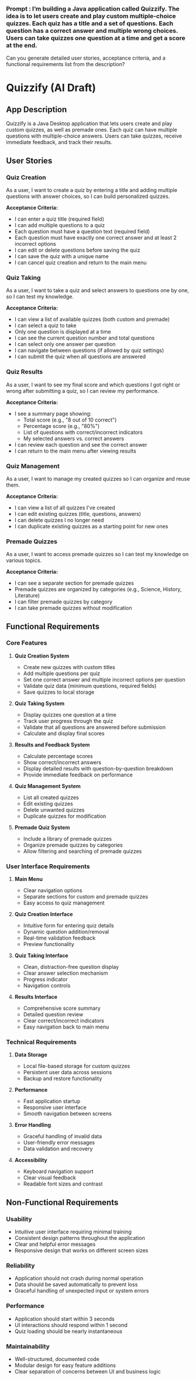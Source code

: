 ### Prompt : I’m building a Java application called Quizzify. The idea is to let users create and play custom multiple-choice quizzes. Each quiz has a title and a set of questions. Each question has a correct answer and multiple wrong choices. Users can take quizzes one question at a time and get a score at the end. 
Can you generate detailed user stories, acceptance criteria, and a functional requirements list from the description?



# Quizzify (AI Draft)

## App Description

Quizzify is a Java Desktop application that lets users create and play custom quizzes, as well as premade ones. Each quiz can have multiple questions with multiple-choice answers. Users can take quizzes, receive immediate feedback, and track their results.

## User Stories

### Quiz Creation
As a user, I want to create a quiz by entering a title and adding multiple questions with answer choices, so I can build personalized quizzes.

**Acceptance Criteria:**
- I can enter a quiz title (required field)
- I can add multiple questions to a quiz
- Each question must have a question text (required field)
- Each question must have exactly one correct answer and at least 2 incorrect options
- I can edit or delete questions before saving the quiz
- I can save the quiz with a unique name
- I can cancel quiz creation and return to the main menu

### Quiz Taking
As a user, I want to take a quiz and select answers to questions one by one, so I can test my knowledge.

**Acceptance Criteria:**
- I can view a list of available quizzes (both custom and premade)
- I can select a quiz to take
- Only one question is displayed at a time
- I can see the current question number and total questions
- I can select only one answer per question
- I can navigate between questions (if allowed by quiz settings)
- I can submit the quiz when all questions are answered

### Quiz Results
As a user, I want to see my final score and which questions I got right or wrong after submitting a quiz, so I can review my performance.

**Acceptance Criteria:**
- I see a summary page showing:
  - Total score (e.g., "8 out of 10 correct")
  - Percentage score (e.g., "80%")
  - List of questions with correct/incorrect indicators
  - My selected answers vs. correct answers
- I can review each question and see the correct answer
- I can return to the main menu after viewing results

### Quiz Management
As a user, I want to manage my created quizzes so I can organize and reuse them.

**Acceptance Criteria:**
- I can view a list of all quizzes I've created
- I can edit existing quizzes (title, questions, answers)
- I can delete quizzes I no longer need
- I can duplicate existing quizzes as a starting point for new ones

### Premade Quizzes
As a user, I want to access premade quizzes so I can test my knowledge on various topics.

**Acceptance Criteria:**
- I can see a separate section for premade quizzes
- Premade quizzes are organized by categories (e.g., Science, History, Literature)
- I can filter premade quizzes by category
- I can take premade quizzes without modification

## Functional Requirements

### Core Features
1. **Quiz Creation System**
   - Create new quizzes with custom titles
   - Add multiple questions per quiz
   - Set one correct answer and multiple incorrect options per question
   - Validate quiz data (minimum questions, required fields)
   - Save quizzes to local storage

2. **Quiz Taking System**
   - Display quizzes one question at a time
   - Track user progress through the quiz
   - Validate that all questions are answered before submission
   - Calculate and display final scores

3. **Results and Feedback System**
   - Calculate percentage scores
   - Show correct/incorrect answers
   - Display detailed results with question-by-question breakdown
   - Provide immediate feedback on performance

4. **Quiz Management System**
   - List all created quizzes
   - Edit existing quizzes
   - Delete unwanted quizzes
   - Duplicate quizzes for modification

5. **Premade Quiz System**
   - Include a library of premade quizzes
   - Organize premade quizzes by categories
   - Allow filtering and searching of premade quizzes

### User Interface Requirements
1. **Main Menu**
   - Clear navigation options
   - Separate sections for custom and premade quizzes
   - Easy access to quiz management

2. **Quiz Creation Interface**
   - Intuitive form for entering quiz details
   - Dynamic question addition/removal
   - Real-time validation feedback
   - Preview functionality

3. **Quiz Taking Interface**
   - Clean, distraction-free question display
   - Clear answer selection mechanism
   - Progress indicator
   - Navigation controls

4. **Results Interface**
   - Comprehensive score summary
   - Detailed question review
   - Clear correct/incorrect indicators
   - Easy navigation back to main menu

### Technical Requirements
1. **Data Storage**
   - Local file-based storage for custom quizzes
   - Persistent user data across sessions
   - Backup and restore functionality

2. **Performance**
   - Fast application startup
   - Responsive user interface
   - Smooth navigation between screens

3. **Error Handling**
   - Graceful handling of invalid data
   - User-friendly error messages
   - Data validation and recovery

4. **Accessibility**
   - Keyboard navigation support
   - Clear visual feedback
   - Readable font sizes and contrast

## Non-Functional Requirements

### Usability
- Intuitive user interface requiring minimal training
- Consistent design patterns throughout the application
- Clear and helpful error messages
- Responsive design that works on different screen sizes

### Reliability
- Application should not crash during normal operation
- Data should be saved automatically to prevent loss
- Graceful handling of unexpected input or system errors

### Performance
- Application should start within 3 seconds
- UI interactions should respond within 1 second
- Quiz loading should be nearly instantaneous

### Maintainability
- Well-structured, documented code
- Modular design for easy feature additions
- Clear separation of concerns between UI and business logic